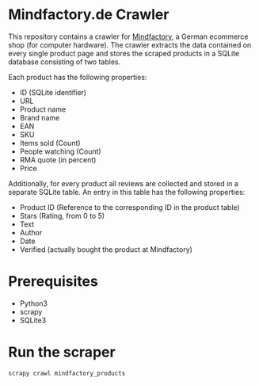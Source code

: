 # Mindfactory.de Crawler
This repository contains a crawler for [Mindfactory](https://www.mindfactory.de), a German ecommerce shop (for computer hardware). The crawler extracts the data contained on every single product page and stores the scraped products in a SQLite database consisting of two tables.  

Each product has the following properties:  
* ID (SQLite identifier)
* URL
* Product name
* Brand name
* EAN
* SKU
* Items sold (Count)
* People watching (Count)
* RMA quote (in percent)
* Price  

Additionally, for every product all reviews are collected and stored in a separate SQLite table. An entry in this table has the following properties:
* Product ID (Reference to the corresponding ID in the product table)
* Stars (Rating, from 0 to 5)
* Text
* Author
* Date
* Verified (actually bought the product at Mindfactory)

# Prerequisites  
* Python3
* scrapy
* SQLite3

# Run the scraper  
    scrapy crawl mindfactory_products

